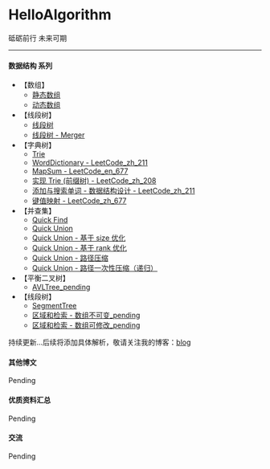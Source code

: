 # HelloAlgorithm

砥砺前行 未来可期

---

#### 数据结构 系列

- 【数组】
    - [静态数组](./Array/src/StaticArray.java)
    - [动态数组](./Array/src/Array.java)
- 【线段树】
    - [线段树](./SegmentTree/src/SegmentTree.java)
    - [线段树 - Merger](./SegmentTree/src/Merger.java)
- 【字典树】
    * [Trie](./Trie/src/Trie.java)
    * [WordDictionary - LeetCode_zh_211](./Trie/src/WordDictionary.java)
    * [MapSum - LeetCode_en_677](./Trie/src/MapSum.java)
    * [实现 Trie (前缀树) - LeetCode_zh_208](./Trie/src/Trie.java)
    * [添加与搜索单词 - 数据结构设计 - LeetCode_zh_211](./Trie/src/WordDictionary.java)
    * [键值映射 - LeetCode_zh_677](./Trie/src/MapSum.java)
- 【并查集】
    * [Quick Find](./UnionFind/src/UnionFind1.java)
    * [Quick Union](./UnionFind/src/UnionFind2.java)
    * [Quick Union - 基于 size 优化](./UnionFind/src/UnionFind3.java)
    * [Quick Union - 基于 rank 优化](./UnionFind/src/UnionFind4.java)
    * [Quick Union - 路径压缩](./UnionFind/src/UnionFind5.java)
    * [Quick Union - 路径一次性压缩（递归）](./UnionFind/src/UnionFind6.java)
- 【平衡二叉树】
    * [AVLTree_pending](./AVLTree/src/AVLTree.java)
- 【线段树】
    * [SegmentTree](./SegmentTree/src/SegmentTree.java)
    * [区域和检索 - 数组不可变_pending](./SegmentTree/src/SegmentTree.java)
    * [区域和检索 - 数组可修改_pending](./SegmentTree/src/SegmentTree.java)


持续更新...后续将添加具体解析，敬请关注我的博客：[blog](https://github.com/hackfengJam/blog)


#### 其他博文

Pending
  

#### 优质资料汇总

Pending



#### 交流

Pending
